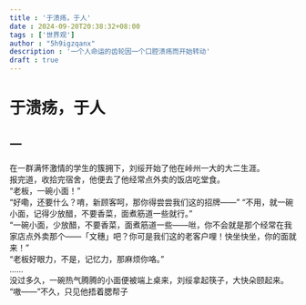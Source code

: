 ```yaml
---
title : '于溃疡，于人'
date : 2024-09-20T20:38:32+08:00
tags : ['世界观']
author : "5h9igzqanx"
description : '一个人命运的齿轮因一个口腔溃疡而开始转动'
draft : true
---
```


# 于溃疡，于人

## 一

在一群满怀激情的学生的簇拥下，刘绥开始了他在峠州一大的大二生涯。  
报完道，收拾完宿舍，他便去了他经常点外卖的饭店吃堂食。  
“老板，一碗小面！”  
“好嘞，还要什么？唷，新顾客呵，那你得尝尝我们这的招牌——”
“不用，就一碗小面，记得少放醋，不要香菜，面煮筋道一些就行。”  
“一碗小面，少放醋，不要香菜，面煮筋道一些——咝，你不会就是那个经常在我家店点外卖那个——「文穗」吧？你可是我们这的老客户哩！快坐快坐，你的面就来！”  
“老板好眼力，不是，记忆力，那麻烦你咯。”  
……  
没过多久，一碗热气腾腾的小面便被端上桌来，刘绥拿起筷子，大快朵颐起来。  
“嗷——”不久，只见他捂着腮帮子
